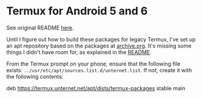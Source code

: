 # Termux for Android 5 and 6

See original README [here](termux.md).

Until I figure out how to build these packages for legacy Termux, I've set
up an apt repository based on the packages at [archive.org](https://archive.org/details/termux-repositories-legacy). It's missing some things I didn't have
room for, as explained in the
[README](https://termux.unternet.net/apt/dists/README.txt).

From the Termux prompt on your phone, ensure that the following file exists:
`../usr/etc/apt/sources.list.d/unternet.list`. If not, create it with the
following contents:


deb https://termux.unternet.net/apt/dists/termux-packages stable main
